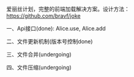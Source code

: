爱丽丝计划，完整的前端加载解决方案。设计方法：https://github.com/bravf/joke

一、Api接口(done):
    Alice.use, Alice.add

二、文件更新机制(版本号控制done)

三、文件合并(undergoing)

四、文件压缩(undergoing)